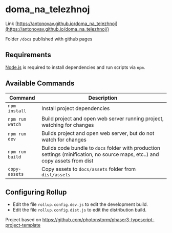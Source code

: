 # doma_na_telezhnoj

Link [https://antonovav.github.io/doma_na_telezhnoj](https://antonovav.github.io/doma_na_telezhnoj/)

Folder `/docs` published with github pages
 
## Requirements

[Node.js](https://nodejs.org) is required to install dependencies and run scripts via `npm`.

## Available Commands

| Command | Description |
|---------|-------------|
| `npm install` | Install project dependencies |
| `npm run watch` | Build project and open web server running project, watching for changes |
| `npm run dev` | Builds project and open web server, but do not watch for changes |
| `npm run build` | Builds code bundle to `docs` folder with production settings (minification, no source maps, etc..) and copy assets from dist|
| `copy-assets` | Copy assets to `docs/assets` folder from `dist/assets` |

## Configuring Rollup

* Edit the file `rollup.config.dev.js` to edit the development build.
* Edit the file `rollup.config.dist.js` to edit the distribution build.


Project based on https://github.com/photonstorm/phaser3-typescript-project-template
